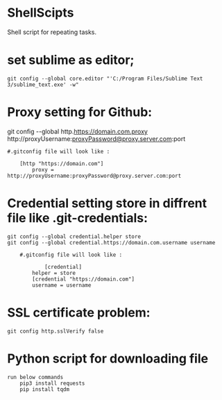 # ShellScipts
Shell script for repeating tasks.

# set sublime as editor;
	git config --global core.editor "'C:/Program Files/Sublime Text 3/sublime_text.exe' -w" 

# Proxy setting for Github:
   git config --global http.https://domain.com.proxy http://proxyUsername:proxyPassword@proxy.server.com:port

    #.gitconfig file will look like :
    	
		[http "https://domain.com"]
			proxy = http://proxyUsername:proxyPassword@proxy.server.com:port

# Credential setting store in diffrent file like .git-credentials: 
	git config --global credential.helper store
	git config --global credential.https://domain.com.username username

		#.gitconfig file will look like :

	    		[credential]
			helper = store
			[credential "https://domain.com"]
	 		username = username
# SSL certificate problem:
	git config http.sslVerify false 


# Python script for downloading file 
	run below commands  
		pip3 install requests
		pip install tqdm
